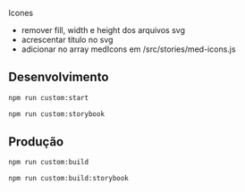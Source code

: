 Icones
  - remover fill, width e height dos arquivos svg
  - acrescentar titulo no svg
  - adicionar no array medIcons em /src/stories/med-icons.js

## Desenvolvimento

```bash
npm run custom:start
```

```bash
npm run custom:storybook
```

## Produção

```bash
npm run custom:build
```

```bash
npm run custom:build:storybook
```